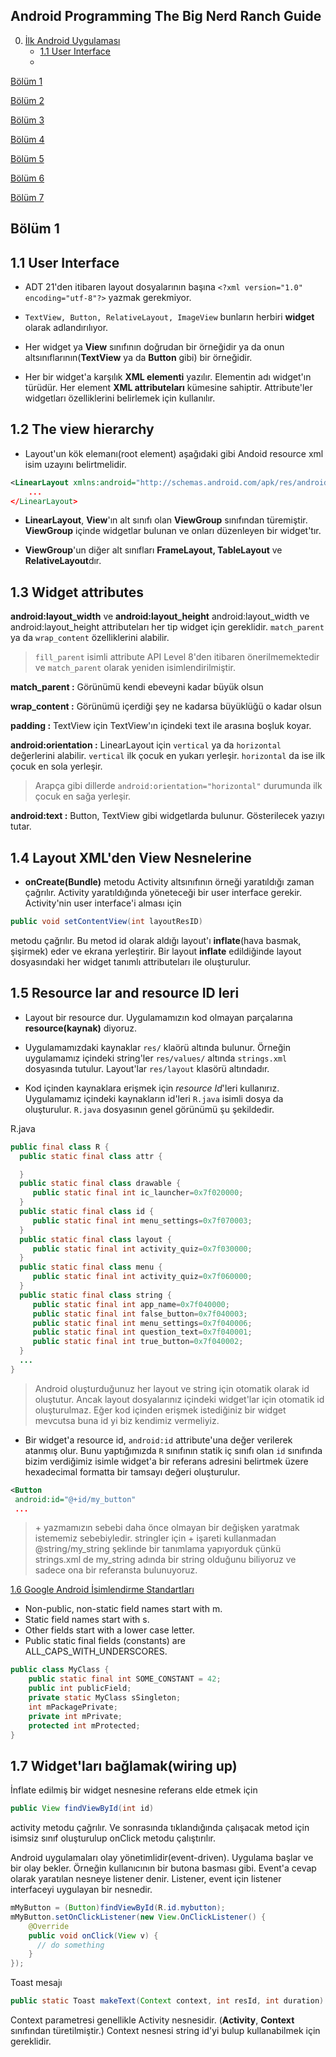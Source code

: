 ## Android Programming The Big Nerd Ranch Guide

0. [İlk Android Uygulaması](#bölüm-1)
   * [1.1 User Interface](#11user-interface)
   * 
    
[Bölüm 1](#bolum_1)

[Bölüm 2](#bölüm_2)

[Bölüm 3](#bölüm_3)

[Bölüm 4](#bölüm_4)

[Bölüm 5](#bölüm_5)

[Bölüm 6](#bölüm_6)

[Bölüm 7](#bölüm_7)

Bölüm 1
-------

1.1 User Interface
------------------
* ADT 21'den itibaren layout dosyalarının başına ` <?xml version="1.0" encoding="utf-8"?>
  `
  yazmak gerekmiyor.

* `TextView, Button, RelativeLayout, ImageView` bunların herbiri **widget** olarak adlandırılıyor.

* Her widget ya **View** sınıfının doğrudan bir örneğidir ya da onun altsınıflarının(**TextView** ya da **Button** gibi) bir örneğidir.

* Her bir widget'a karşılık **XML elementi** yazılır. Elementin adı widget'ın türüdür. Her element **XML attributeları** kümesine sahiptir. Attribute'ler widgetları özelliklerini belirlemek için kullanılır.

1.2 The view hierarchy
------------------

* Layout'un kök elemanı(root element) aşağıdaki gibi Andoid resource xml isim uzayını belirtmelidir.
```xml
<LinearLayout xmlns:android="http://schemas.android.com/apk/res/android"
    ...
</LinearLayout>
```
* **LinearLayout**, **View**'ın alt sınıfı olan **ViewGroup** sınıfından türemiştir. **ViewGroup** içinde widgetlar bulunan ve onları düzenleyen bir widget'tır.

* **ViewGroup**'un diğer alt sınıfları **FrameLayout, TableLayout** ve
**RelativeLayout**dır.


1.3 Widget attributes
------------------

**android:layout_width** ve **android:layout_height**
android:layout_width ve android:layout_height attributeları her tip widget için gereklidir. `match_parent` ya da `wrap_content` özelliklerini alabilir.

> `fill_parent` isimli attribute API Level 8'den itibaren önerilmemektedir ve `match_parent` olarak yeniden isimlendirilmiştir. 

**match_parent :** Görünümü kendi ebeveyni kadar büyük olsun

**wrap_content :** Görünümü içerdiği şey ne kadarsa büyüklüğü o kadar olsun

**padding :** TextView için TextView'ın içindeki text ile arasına boşluk koyar.

**android:orientation :** LinearLayout için `vertical` ya da `horizontal` değerlerini alabilir. `vertical` ilk çocuk en yukarı yerleşir. `horizontal` da ise ilk çocuk en sola yerleşir.
> Arapça gibi dillerde `android:orientation="horizontal"` durumunda  ilk çocuk en sağa yerleşir. 

**android:text :** Button, TextView gibi widgetlarda bulunur. Gösterilecek yazıyı tutar.

1.4 Layout XML'den View Nesnelerine
--
* **onCreate(Bundle)** metodu Activity altsınıfının örneği yaratıldığı zaman çağrılır. Activity yaratıldığında yöneteceği bir user interface gerekir. Activity'nin user interface'i alması için

 ```java
public void setContentView(int layoutResID)
```

  metodu çağrılır. Bu metod id olarak aldığı layout'ı **inflate**(hava basmak, şişirmek) eder ve ekrana yerleştirir. Bir layout **inflate** edildiğinde layout dosyasındaki her widget tanımlı attributeları ile oluşturulur.

1.5 Resource lar and resource ID leri
--
* Layout bir resource dur. Uygulamamızın kod olmayan parçalarına **resource(kaynak)** diyoruz.

* Uygulamamızdaki kaynaklar `res/` klaörü altında bulunur. Örneğin uygulamamız içindeki string'ler `res/values/` altında `strings.xml` dosyasında tutulur. Layout'lar `res/layout` klasörü altındadır.

* Kod içinden kaynaklara erişmek için *resource Id*'leri kullanırız. Uygulamamız içindeki kaynakların id'leri `R.java` isimli dosya da oluşturulur. `R.java` dosyasının genel görünümü şu şekildedir.

R.java
 ```java
 public final class R {
   public static final class attr {

   }
   public static final class drawable {
      public static final int ic_launcher=0x7f020000;
   }
   public static final class id {
      public static final int menu_settings=0x7f070003;
   }
   public static final class layout {
      public static final int activity_quiz=0x7f030000;
   }
   public static final class menu {
      public static final int activity_quiz=0x7f060000;
   }
   public static final class string {
      public static final int app_name=0x7f040000;
      public static final int false_button=0x7f040003;
      public static final int menu_settings=0x7f040006;
      public static final int question_text=0x7f040001;
      public static final int true_button=0x7f040002;
   }
   ...
 }
 ```

> Android oluşturduğunuz her layout ve string için otomatik olarak id oluştutur. Ancak layout dosyalarınız içindeki widget'lar için otomatik id oluşturulmaz. Eğer kod içinden erişmek istediğiniz bir widget mevcutsa buna id yi biz kendimiz vermeliyiz.

* Bir widget'a resource id, `android:id` attribute'una değer verilerek atanmış olur. Bunu yaptığımızda `R` sınıfının statik iç sınıfı olan `id` sınıfında bizim verdiğimiz isimle widget'a bir referans adresini belirtmek üzere hexadecimal formatta bir tamsayı değeri oluşturulur.

```xml
<Button
 android:id="@+id/my_button"
 ...
```

> \+ yazmamızın sebebi daha önce olmayan bir değişken yaratmak istememiz sebebiyledir. stringler için + işareti kullanmadan
@string/my_string şeklinde bir tanımlama yapıyorduk çünkü strings.xml de my_string adında bir string olduğunu biliyoruz ve sadece ona bir referansta bulunuyoruz.

[1.6 Google Android İsimlendirme Standartları](http://source.android.com/source/code-style.html#follow-field-naming-conventions)

* Non-public, non-static field names start with m.
* Static field names start with s.
* Other fields start with a lower case letter.
* Public static final fields (constants) are ALL_CAPS_WITH_UNDERSCORES.

```java
public class MyClass {
    public static final int SOME_CONSTANT = 42;
    public int publicField;
    private static MyClass sSingleton;
    int mPackagePrivate;
    private int mPrivate;
    protected int mProtected;
}
```

1.7 Widget'ları bağlamak(wiring up)
--
İnflate edilmiş bir widget nesnesine referans elde etmek için
```java
public View findViewById(int id)
```
activity metodu çağrılır. Ve sonrasında tıklandığında çalışacak metod için isimsiz sınıf oluşturulup onClick metodu çalıştırılır.

Android uygulamaları olay yönetimlidir(event-driven). Uygulama başlar ve bir olay bekler. Örneğin kullanıcının bir butona basması gibi. Event'a cevap olarak yaratılan nesneye listener denir. Listener, event için listener interfaceyi uygulayan bir nesnedir.  

```java
mMyButton = (Button)findViewById(R.id.mybutton);
mMyButton.setOnClickListener(new View.OnClickListener() {
    @Override
    public void onClick(View v) {
      // do something
    }
});
```

Toast mesajı
```java
public static Toast makeText(Context context, int resId, int duration)
```

Context parametresi genellikle Activity nesnesidir. (**Activity**, **Context** sınıfından türetilmiştir.)
Context nesnesi string id'yi bulup kullanabilmek için gereklidir.
